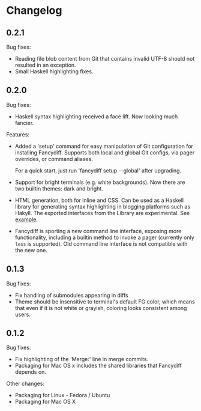 # Changelog

## 0.2.1

Bug fixes:

- Reading file blob content from Git that contains invalid UTF-8
  should not resulted in an exception.
- Small Haskell highlighting fixes.

## 0.2.0

Bug fixes:

- Haskell syntax highlighting received a face lift. Now looking
  much fancier.

Features:

- Added a 'setup' command for easy manipulation of Git configuration
  for installing Fancydiff. Supports both local and global Git configs, 
  via pager overrides, or command aliases.

  For a quick start, just run 'fancydiff setup --global' after 
  upgrading.

- Support for bright terminals (e.g. white backgrounds). Now there are 
  two builtin themes: dark and bright.
- HTML generation, both for inline and CSS. Can be used as 
  a Haskell library for generating syntax highlighting in blogging
  platforms such as Hakyll. The exported interfaces from the Library 
  are experimental.
  See [example](http://blog.aloni.org/posts/st-monad-perf-with-exceptions/).
- Fancydiff is sporting a new command line interface, exposing 
  more functionality, including a builtin method to invoke a pager
  (currently only `less` is supported). Old command line interface
  is not compatible with the new one.

## 0.1.3

Bug fixes:

- Fix handling of submodules appearing in diffs
- Theme should be insensitive to terminal's default FG color,
  which means that even if it is not white or grayish, coloring
  looks consistent among users.

## 0.1.2

Bug fixes:

- Fix highlighting of the 'Merge:' line in merge commits.
- Packaging for Mac OS x includes the shared libraries
  that Fancydiff depends on.

Other changes:

- Packaging for Linux - Fedora / Ubuntu
- Packaging for Mac OS X
